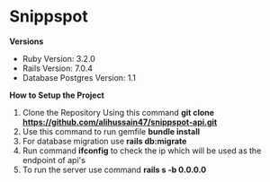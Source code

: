 # Snippspot
**Versions**
- Ruby Version: 3.2.0
- Rails Version: 7.0.4
- Database Postgres Version: 1.1

**How to Setup the Project**
1. Clone the Repository Using this command **git clone https://github.com/alihussain47/snippspot-api.git**
2. Use this command to run gemfile **bundle install**
3. For database migration use **rails db:migrate**
4. Run command **ifconfig** to check the ip which will be used as the endpoint of api's
5. To run the server use command **rails s -b 0.0.0.0**
